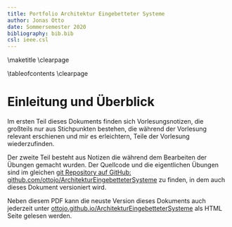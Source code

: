 ```yaml
---
title: Portfolio Architektur Eingebetteter Systeme
author: Jonas Otto
date: Sommersemester 2020
bibliography: bib.bib
csl: ieee.csl
---
```


\maketitle
\clearpage

\tableofcontents
\clearpage

# Einleitung und Überblick
Im ersten Teil dieses Dokuments finden sich Vorlesungsnotizen, die großteils nur aus Stichpunkten
bestehen, die während der Vorlesung relevant erschienen und mir es erleichtern, Teile der Vorlesung
wiederzufinden.

Der zweite Teil besteht aus Notizen die während dem Bearbeiten der Übungen gemacht wurden.
Der Quellcode und die eigentlichen Übungen sind im gleichen [git Repository auf GitHub: github.com/ottojo/ArchitekturEingebetteterSysteme](https://github.com/ottojo/ArchitekturEingebetteterSysteme) zu finden, in dem auch dieses Dokument versioniert wird.

Neben diesem PDF kann die neuste Version dieses Dokuments auch jederzeit unter
[ottojo.github.io/ArchitekturEingebetteterSysteme](https://ottojo.github.io/ArchitekturEingebetteterSysteme) als HTML Seite gelesen werden.


